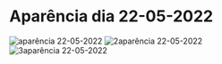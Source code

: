 # Aparência dia 22-05-2022
![aparência 22-05-2022](https://user-images.githubusercontent.com/63823344/169727729-85bda9af-30e6-4edc-b63a-0a1d5ec5c5f9.png)
![2aparência 22-05-2022](https://user-images.githubusercontent.com/63823344/169727805-e6f3db99-c819-4e53-acdb-323019f77aed.png)
![3aparência 22-05-2022](https://user-images.githubusercontent.com/63823344/169727825-d19ac142-d2dc-4a28-bd52-e8a0f8d8062c.png)
